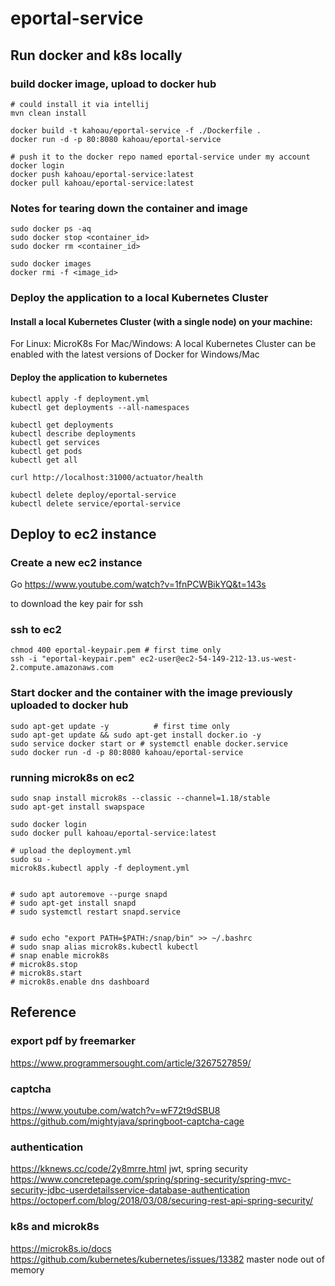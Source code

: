 # eportal-service

## Run docker and k8s locally

### build docker image, upload to docker hub
```
# could install it via intellij 
mvn clean install                

docker build -t kahoau/eportal-service -f ./Dockerfile .  
docker run -d -p 80:8080 kahoau/eportal-service

# push it to the docker repo named eportal-service under my account     
docker login
docker push kahoau/eportal-service:latest
docker pull kahoau/eportal-service:latest
```

### Notes for tearing down the container and image
```
sudo docker ps -aq
sudo docker stop <container_id>
sudo docker rm <container_id>

sudo docker images
docker rmi -f <image_id> 
```

### Deploy the application to a local Kubernetes Cluster

#### Install a local Kubernetes Cluster (with a single node) on your machine:

For Linux: MicroK8s
For Mac/Windows: A local Kubernetes Cluster can be enabled with the latest versions of Docker for Windows/Mac

#### Deploy the application to kubernetes

```
kubectl apply -f deployment.yml
kubectl get deployments --all-namespaces

kubectl get deployments
kubectl describe deployments
kubectl get services
kubectl get pods
kubectl get all

curl http://localhost:31000/actuator/health

kubectl delete deploy/eportal-service
kubectl delete service/eportal-service
```

## Deploy to ec2 instance 

### Create a new ec2 instance
Go https://www.youtube.com/watch?v=1fnPCWBikYQ&t=143s

to download the key pair for ssh 

### ssh to ec2
```
chmod 400 eportal-keypair.pem # first time only
ssh -i "eportal-keypair.pem" ec2-user@ec2-54-149-212-13.us-west-2.compute.amazonaws.com
```

### Start docker and the container with the image previously uploaded to docker hub
```
sudo apt-get update -y          # first time only
sudo apt-get update && sudo apt-get install docker.io -y
sudo service docker start or # systemctl enable docker.service
sudo docker run -d -p 80:8080 kahoau/eportal-service
```

### running microk8s on ec2

```
sudo snap install microk8s --classic --channel=1.18/stable 
sudo apt-get install swapspace

sudo docker login
sudo docker pull kahoau/eportal-service:latest

# upload the deployment.yml
sudo su -
microk8s.kubectl apply -f deployment.yml


# sudo apt autoremove --purge snapd
# sudo apt-get install snapd
# sudo systemctl restart snapd.service


# sudo echo "export PATH=$PATH:/snap/bin" >> ~/.bashrc
# sudo snap alias microk8s.kubectl kubectl 
# snap enable microk8s
# microk8s.stop
# microk8s.start
# microk8s.enable dns dashboard
```


## Reference 
### export pdf by freemarker
https://www.programmersought.com/article/3267527859/

### captcha
https://www.youtube.com/watch?v=wF72t9dSBU8
https://github.com/mightyjava/springboot-captcha-cage

### authentication
https://kknews.cc/code/2y8mrre.html  jwt, spring security
https://www.concretepage.com/spring/spring-security/spring-mvc-security-jdbc-userdetailsservice-database-authentication
https://octoperf.com/blog/2018/03/08/securing-rest-api-spring-security/

### k8s and microk8s
https://microk8s.io/docs
https://github.com/kubernetes/kubernetes/issues/13382 master node out of memory